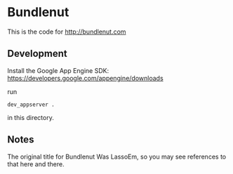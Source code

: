 Bundlenut
=========

This is the code for http://bundlenut.com


Development
-----------

Install the Google App Engine SDK: https://developers.google.com/appengine/downloads

run

    dev_appserver .

in this directory.


Notes
-----

The original title for Bundlenut Was LassoEm, so you may see references to that here and there.
